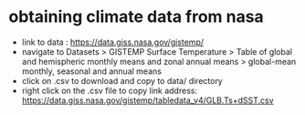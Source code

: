 # obtaining climate data from nasa
- link to data : https://data.giss.nasa.gov/gistemp/
- navigate to Datasets > GISTEMP Surface Temperature > Table of global and hemispheric monthly means and zonal annual means > global-mean monthly, seasonal and annual means
- click on .csv to download and copy to data/ directory
- right click on the .csv file to copy link address: https://data.giss.nasa.gov/gistemp/tabledata_v4/GLB.Ts+dSST.csv
